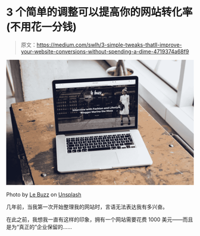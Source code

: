 # 3 个简单的调整可以提高你的网站转化率(不用花一分钱)

> 原文：<https://medium.com/swlh/3-simple-tweaks-thatll-improve-your-website-conversions-without-spending-a-dime-4719374a68f9>

![](img/168aaf770322ee54260187ac87f0ef39.png)

Photo by [Le Buzz](https://unsplash.com/photos/9H0ZA1oPsYE?utm_source=unsplash&utm_medium=referral&utm_content=creditCopyText) on [Unsplash](https://unsplash.com/search/photos/website?utm_source=unsplash&utm_medium=referral&utm_content=creditCopyText)

几年前，当我第一次开始整理我的网站时，言语无法表达我有多兴奋。

在此之前，我想我一直有这样的印象，拥有一个网站需要花费 1000 美元——而且是为“真正的”企业保留的……